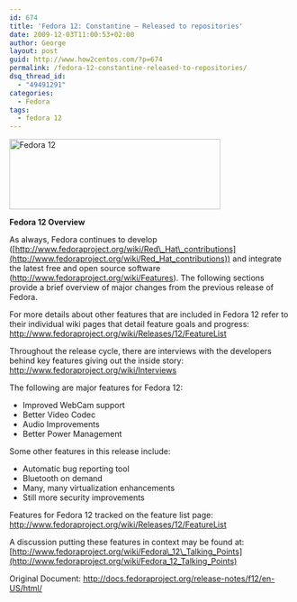 ```yaml
---
id: 674
title: 'Fedora 12: Constantine – Released to repositories'
date: 2009-12-03T11:00:53+02:00
author: George
layout: post
guid: http://www.how2centos.com/?p=674
permalink: /fedora-12-constantine-released-to-repositories/
dsq_thread_id:
  - "49491291"
categories:
  - Fedora
tags:
  - fedora 12
---
```

<img loading="lazy" src="http://www.how2centos.com/wp-content/uploads/2009/12/f12launch.png" alt="Fedora 12" width="375" height="125" />

**Fedora 12 Overview**

As always, Fedora continues to develop ([http://www.fedoraproject.org/wiki/Red\_Hat\_contributions](http://www.fedoraproject.org/wiki/Red_Hat_contributions)) and integrate the latest free and open source software (<http://www.fedoraproject.org/wiki/Features>). The following sections provide a brief overview of major changes from the previous release of Fedora. 

For more details about other features that are included in Fedora 12 refer to their individual wiki pages that detail feature goals and progress:  
<http://www.fedoraproject.org/wiki/Releases/12/FeatureList>

Throughout the release cycle, there are interviews with the developers behind key features giving out the inside story:  
<http://www.fedoraproject.org/wiki/Interviews>

The following are major features for Fedora 12:  
* Improved WebCam support  
* Better Video Codec  
* Audio Improvements  
* Better Power Management 

Some other features in this release include:  
* Automatic bug reporting tool  
* Bluetooth on demand  
* Many, many virtualization enhancements  
* Still more security improvements 

Features for Fedora 12 tracked on the feature list page:  
<http://www.fedoraproject.org/wiki/Releases/12/FeatureList>

A discussion putting these features in context may be found at:  
[http://www.fedoraproject.org/wiki/Fedora\_12\_Talking_Points](http://www.fedoraproject.org/wiki/Fedora_12_Talking_Points) 

Original Document: <http://docs.fedoraproject.org/release-notes/f12/en-US/html/>